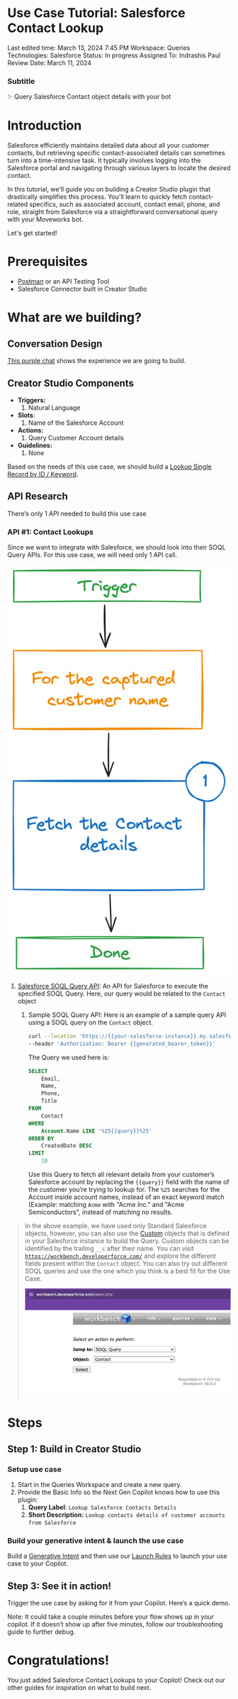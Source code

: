 # Use Case Tutorial: Salesforce Contact Lookup

Last edited time: March 13, 2024 7:45 PM
Workspace: Queries
Technologies: Salesforce
Status: In progress
Assigned To: Indrashis Paul
Review Date: March 11, 2024

### Subtitle

<aside>
✨ Query Salesforce Contact object details with your bot

</aside>

# Introduction

Salesforce efficiently maintains detailed data about all your customer contacts, but retrieving specific contact-associated details can sometimes turn into a time-intensive task. It typically involves logging into the Salesforce portal and navigating through various layers to locate the desired contact.

In this tutorial, we'll guide you on building a Creator Studio plugin that drastically simplifies this process. You'll learn to quickly fetch contact-related specifics, such as associated account, contact email, phone, and role, straight from Salesforce via a straightforward conversational query with your Moveworks bot.

Let's get started!

# Prerequisites

- [Postman](https://www.postman.com/) or an API Testing Tool
- Salesforce Connector built in Creator Studio

# What are we building?

## Conversation Design

[This purple chat](https://developer.moveworks.com/creator-studio/developer-tools/purple-chat-builder/?workspace=%7B%22title%22%3A%22My+Workspace%22%2C%22botSettings%22%3A%7B%7D%2C%22mocks%22%3A%5B%7B%22id%22%3A3521%2C%22title%22%3A%22Mock+1%22%2C%22transcript%22%3A%7B%22settings%22%3A%7B%22colorStyle%22%3A%22LIGHT%22%2C%22startTime%22%3A%2211%3A43+AM%22%2C%22defaultPerson%22%3A%22GWEN%22%2C%22editable%22%3Atrue%7D%2C%22messages%22%3A%5B%7B%22from%22%3A%22USER%22%2C%22text%22%3A%22I+want+to+send+an+email+to+our+contacts+at+Beta+Co.+Can+you+show+me+a+few+contacts+and+their+emails%3F%22%7D%2C%7B%22from%22%3A%22ANNOTATION%22%2C%22text%22%3A%22Query+Salesforce+Contacts+API+endpoint%22%7D%2C%7B%22from%22%3A%22BOT%22%2C%22text%22%3A%22Here+are+some+contacts+at+Nutanix+that+you+can+reach+out+to%3A%5Cn1.+Jane+Doe%2C+IT%2C+Email%3A+jane.doe%40beta-co.com%5Cn2.+John+Doe%2C+Email%3A+john.doe%40beta-co.com%5Cn3.+Foo+Bar%2C+Analyst%2C+Email%3A+foo.bar%40beta-co.com%22%7D%2C%7B%22from%22%3A%22USER%22%2C%22text%22%3A%22Great%2C+thanks%21%22%7D%5D%7D%7D%5D%7D) shows the experience we are going to build.

## Creator Studio Components

- **Triggers:**
    1. Natural Language
- **Slots**:
    1. Name of the Salesforce Account
- **Actions:**
    1. Query Customer Account details
- **Guidelines:**
    1. None

Based on the needs of this use case, we should build a [Lookup Single Record by ID / Keyword](https://developer.moveworks.com/creator-studio/design-patterns/dp-6/)**.**

## API Research

There’s only 1 API needed to build this use case

### API #1: Contact Lookups

Since we want to integrate with Salesforce, we should look into their SOQL Query APIs. For this use case, we will need only 1 API call.

![Untitled](Use%20Case%20Tutorial%20Salesforce%20Contact%20Lookup%20e03b69ccf6704b848dd2d5cce6953d37/Untitled.png)

1. [Salesforce SOQL Query API](https://developer.salesforce.com/docs/atlas.en-us.api_rest.meta/api_rest/resources_query.htm): An API for Salesforce to execute the specified SOQL Query. Here, our query would be related to the `Contact` object
    1. Sample SOQL Query API: Here is an example of a sample query API using a SOQL query on the `Contact` object.
        
        ```bash
        curl --location 'https://{{your-salesforce-instance}}.my.salesforce.com/services/data/v58.0/query?q=SELECT%20Email%2CName%2CPhone%2CTitle%20FROM%20Contact%20WHERE%20Account.Name%20LIKE%20%27%25Nutanix%25%27%20ORDER%20BY%20CreatedDate%20DESC' \
        --header 'Authorization: Bearer {{generated_bearer_token}}'
        ```
        
        The Query we used here is:
        
        ```sql
        SELECT 
        	Email,
        	Name,
        	Phone,
        	Title 
        FROM 
        	Contact 
        WHERE 
        	Account.Name LIKE '%25{{query}}%25' 
        ORDER BY 
        	CreatedDate DESC
        LIMIT
        	10
        ```
        
        Use this Query to fetch all relevant details from your customer’s Salesforce account by replacing the `{{query}}` field with the name of the customer you’re trying to lookup for. The `%25` searches for the Account inside account names, instead of an exact keyword match (Example: matching `Acme` with "Acme Inc." and "Acme Semiconductors", instead of matching no results.
        

> In the above example, we have used only Standard Salesforce objects, however, you can also use the [Custom](https://help.salesforce.com/s/articleView?id=sf.basics_object_types.htm&type=5) objects that is defined in your Salesforce instance to build the Query. Custom objects can be identified by the trailing `__c` after their name. 
You can visit [`https://workbench.developerforce.com/`](https://workbench.developerforce.com/) and explore the different fields present within the `Contact` object. You can also try out different SOQL queries and use the one which you think is a best fit for the Use Case.
> 
> 
> ![Untitled](Use%20Case%20Tutorial%20Salesforce%20Contact%20Lookup%20e03b69ccf6704b848dd2d5cce6953d37/Untitled%201.png)
> 

# Steps

## Step 1: Build in Creator Studio

### Setup use case

1. Start in the Queries Workspace and create a new query.
2. Provide the Basic Info so the Next Gen Copilot knows how to use this plugin:
    1. **Query Label**: `Lookup Salesforce Contacts Details` 
    2. **Short Description:** `Lookup contacts details of customer accounts from Salesforce`

### Build your generative intent & launch the use case

Build a [Generative Intent](https://developer.moveworks.com/creator-studio/paths/generative-intents/) and then use our [Launch Rules](https://developer.moveworks.com/creator-studio/launch-options/) to launch your use case to your Copilot. 

## Step 3: See it in action!

Trigger the use case by asking for it from your Copilot. Here’s a quick demo.

Note: It could take a couple minutes before your flow shows up in your copilot. If it doesn’t show up after five minutes, follow our troubleshooting guide to further debug.

# Congratulations!

You just added Salesforce Contact Lookups to your Copilot! Check out our other guides for inspiration on what to build next.